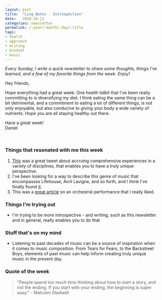 ```yaml
---
layout: post
title:  "Ling Notes - Introspection"
date:   2020-10-11
categories: newsletter
permalink: /:year/:month/:day/:title
tags:
- health
- approach
- writing
- mindset
- music
---
```


*Every Sunday, I write a quick newsletter to share some thoughts, things I've learned, and a few of my favorite things from the week. Enjoy!*

Hey friends,

Hope everything had a great week. One health tidbit that I've been really committing to is diversifying my diet. I think eating the same thing can be a bit detrimental, and a commitment to eating a lot of different things, is not only enjoyable, but also conducive to giving your body a wide variety of nutrients. Hope you are all staying healthy out there.

Have a great week!\
Daniel

<br>

### Things that resonated with me this week

1. [This](https://twitter.com/kyletibbitts/status/1313283530340724736?s=12) was a great tweet about accruing comprehensive experiences in a variety of disciplines, that enables you to have a truly unique perspective.
2. I've been looking for a way to describe this genre of music that encompasses Lifehouse, Avril Lavigne, and so forth, and I think I've finally found [it](https://en.wikipedia.org/wiki/Post-grunge).
3. This was a [great article](https://www.nytimes.com/2018/07/18/arts/music/mostly-mozart-festival-lincoln-center.html) on an orchestral performance that I really liked.

### Things I'm trying out

- I'm trying to be more introspective - and writing, such as this newsletter and in general, really enables you to do that

### Stuff that's on my mind

- Listening to past decades of music can be a source of inspiration when it comes to music composition. From Tears for Fears, to the Backstreet Boys, elements of past music can help inform creating truly unique music in the present day.

### Quote of the week

> "People spend too much time thinking about how to start a story, and not the ending. If you start with your ending, the beginning is super easy." - Malcolm Gladwell
